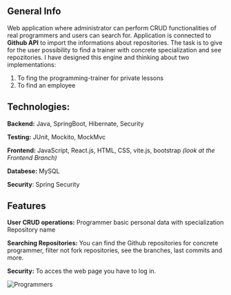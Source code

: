 ## General Info
Web application where administrator can perform CRUD functionalities of real programmers and users can search for. Application is connected to **Github API** to import the informations about repositories. The task is to give for the user possibility to find a trainer with concrete specialization and see repozitories. 
I have designed this engine and thinking about two implementations:   
1) To fing the programming-trainer for private lessons
2) To find an employee

## Technologies:

**Backend:** Java, SpringBoot, Hibernate, Security

**Testing:** JUnit, Mockito, MockMvc

**Frontend:** JavaScript, React.js, HTML, CSS, vite.js, bootstrap *(look at the Frontend Branch)*

**Databese:** MySQL

**Security**: Spring Security

## Features
**User CRUD operations:** Programmer basic personal data with specialization Repository name

**Searching Repositories:** You can find the Github repositories for concrete programmer, filter not fork repositories, see the branches, last commits and more.

**Security:** To acces the web page you have to log in.

![Programmers](https://github.com/MaciejBabicki/Programmers/assets/123827748/c271de49-bc31-4677-a039-b11874ff387e)

